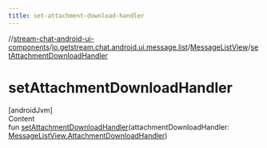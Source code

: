 ```yaml
---
title: set-attachment-download-handler
---
```

//[stream-chat-android-ui-components](../../../index.md)/[io.getstream.chat.android.ui.message.list](../index.md)/[MessageListView](index.md)/[setAttachmentDownloadHandler](setAttachmentDownloadHandler.md)



# setAttachmentDownloadHandler  
[androidJvm]  
Content  
fun [setAttachmentDownloadHandler](setAttachmentDownloadHandler.md)(attachmentDownloadHandler: [MessageListView.AttachmentDownloadHandler](AttachmentDownloadHandler/index.md))  



